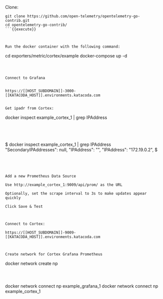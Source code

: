 

Clone:
``` 
git clone https://github.com/open-telemetry/opentelemetry-go-contrib.git
cd opentelemetry-go-contrib/
```{{execute}}



Run the docker container with the following command:
``` 
cd exporters/metric/cortex/example
docker-compose up -d
```{{execute}}



Connect to Grafana


https://[[HOST_SUBDOMAIN]]-3000-[[KATACODA_HOST]].environments.katacoda.com


Get ipadr from Cortex:
``` 
docker inspect example_cortex_1 | grep IPAddress
```{{execute}}




```
$ docker inspect example_cortex_1  | grep IPAddress
            "SecondaryIPAddresses": null,
            "IPAddress": "",
                    "IPAddress": "172.19.0.2",
$ 
```




Add a new Prometheus Data Source

Use http://example_cortex_1:9009/api/prom/ as the URL

Optionally, set the scrape interval to 3s to make updates appear quickly

Click Save & Test



Connect to Cortex:

https://[[HOST_SUBDOMAIN]]-9009-[[KATACODA_HOST]].environments.katacoda.com



Create network for Cortex Grafana Prometheus

``` 
docker network create np 
```{{execute}}



``` 
docker network connect np example_grafana_1
docker network connect np example_cortex_1
```{{execute}}


